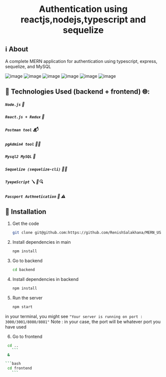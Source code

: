 <h1 align="center">Authentication using reactjs,nodejs,typescript and sequelize </h1>

## :information_source: About

A complete MERN application for authentication using typescript, express, sequelize, and MySQL

![image](https://github.com/RenishSalakhana/MERN_USER_AUTHENTICATION_APP/assets/67519562/3d2423ba-0544-4891-bf5d-fd87ca16a11c) ![image](https://github.com/RenishSalakhana/MERN_USER_AUTHENTICATION_APP/assets/67519562/825a4d9b-62b8-4a4b-8b03-2c93878b9222)
![image](https://github.com/RenishSalakhana/MERN_USER_AUTHENTICATION_APP/assets/67519562/44450b5d-46c0-4624-891e-51c287cd5640)
 ![image](https://github.com/RenishSalakhana/MERN_USER_AUTHENTICATION_APP/assets/67519562/ad68bd68-6aca-4a26-ab16-d6013bc02612)
 ![image](https://github.com/RenishSalakhana/MERN_USER_AUTHENTICATION_APP/assets/67519562/365ca9e5-fdce-45fd-ba0e-e1ce077f582a) ![image](https://github.com/RenishSalakhana/MERN_USER_AUTHENTICATION_APP/assets/67519562/965bc305-82fc-43f7-9345-53e30cc48734)


## :hammer: Technologies Used (backend + frontend) 🌐:

##### `Node.js` 🌳
##### `React.js + Redux` 🧵
##### `Postman tool` 📬
##### `pgAdmin4 tool` 🧙‍♂️
##### `Mysql2 MySQL` 🐬
##### `Sequelize (sequelize-cli)` 🧞‍♂️
##### `TyepeScript` 🪛 🚫🔍
##### `Passport Authnetication` 🧭 ⚠️

## :rocket: Installation
1. Get the code

    ```bash
    git clone git@github.com:https://github.com/RenishSalakhana/MERN_USER_AUTHENTICATION_APP.git && cd MERN_USER_AUTHENTICATION_APP
    ```
2. Install dependencies in main

    ```bash
    npm install
    ```
3. Go to backend
   
   ```bash
   cd backend 
    ```
4. Install dependencies in backend 
    
    ```bash
    npm install
    ```
5. Run the server
    
    ```bash
   npm start 
    ```
in your terminal, you might see `"Your server is running on port : 3000/3001/8080/8081"`
Note : in your case, the port will be whatever port you have used 

6. Go to frontend 

 ```bash
  cd .. 
    ```
  & 

 ```bash
  cd frontend 
    ```


